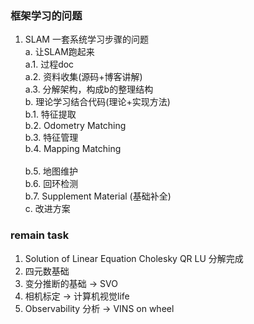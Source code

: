 <!--
 * @Author: Liu Weilong
 * @Date: 2021-01-25 10:24:45
 * @LastEditors: Liu Weilong
 * @LastEditTime: 2021-01-25 21:13:34
 * @FilePath: /3rd-test-learning/doc/学习.md
 * @Description: 
-->
### 框架学习的问题
1. SLAM 一套系统学习步骤的问题<br>
   a. 让SLAM跑起来<br>
      a.1. 过程doc<br>
      a.2. 资料收集(源码+博客讲解)<br>
      a.3. 分解架构，构成b的整理结构<br>
   b. 理论学习结合代码(理论+实现方法)<br>
      b.1. 特征提取<br>
      b.2. Odometry Matching<br>
      b.3. 特征管理<br>
      b.4. Mapping Matching<br>    
      b.5. 地图维护<br>
      b.6. 回环检测<br>
      b.7. Supplement Material (基础补全)<br>
   c. 改进方案<br>

### remain task
1. Solution of Linear Equation       Cholesky QR LU 分解完成
2. 四元数基础
3. 变分推断的基础 -> SVO
4. 相机标定  -> 计算机视觉life
5. Observability 分析 -> VINS on wheel